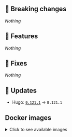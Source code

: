 ## :loudspeaker: Breaking changes

*Nothing*


## :tada: Features

*Nothing*


## :bug: Fixes

*Nothing*


## :heartbeat: Updates

* Hugo: [`0.121.1`](https://github.com/floryn90/docker-hugo/releases/tag/0.121.1) => `0.121.1`


## Docker images

<details>
<summary>Click to see available images</summary>

This release is available from Docker Hub as project `floryn90/hugo` with the following tags:

| Alias tags                   | Version specific tags                      |
| ---------------------------- | ------------------------------------------ |
| `busybox`, `latest`          | `0.121.1-busybox`, `0.121.1`                     |
| `busybox-ci`, `ci`           | `0.121.1-busybox-ci`, `0.121.1-ci`               |
| `busybox-onbuild`, `onbuild` | `0.121.1-busybox-onbuild`, `0.121.1-onbuild`     |
| `alpine`                     | `0.121.1-alpine`                              |
| `alpine-ci`                  | `0.121.1-alpine-ci`                           |
| `alpine-onbuild`             | `0.121.1-alpine-onbuild`                      |
| `asciidoctor`                | `0.121.1-asciidoctor`                         |
| `asciidoctor-ci`             | `0.121.1-asciidoctor-ci`                      |
| `asciidoctor-onbuild`        | `0.121.1-asciidoctor-onbuild`                 |
| `pandoc`                     | `0.121.1-pandoc`                              |
| `pandoc-ci`                  | `0.121.1-pandoc-ci`                           |
| `pandoc-onbuild`             | `0.121.1-pandoc-onbuild`                      |
| `ext-alpine`                 | `0.121.1-ext-alpine`                          |
| `ext-alpine-ci`              | `0.121.1-ext-alpine-ci`                       |
| `ext-alpine-onbuild`         | `0.121.1-ext-alpine-onbuild`                  |
| `ext-asciidoctor`            | `0.121.1-ext-asciidoctor`                     |
| `ext-asciidoctor-ci`         | `0.121.1-ext-asciidoctor-ci`                  |
| `ext-asciidoctor-onbuild`    | `0.121.1-ext-asciidoctor-onbuild`             |
| `ext-pandoc`                 | `0.121.1-ext-pandoc`                          |
| `ext-pandoc-ci`              | `0.121.1-ext-pandoc-ci`                       |
| `ext-pandoc-onbuild`         | `0.121.1-ext-pandoc-onbuild`                  |
| `debian`                     | `0.121.1-debian`                              |
| `debian-ci`                  | `0.121.1-debian-ci`                           |
| `debian-onbuild`             | `0.121.1-debian-onbuild`                      |
| `ext-debian`, `ext`, `latest-ext` | `0.121.1-ext-debian`, `0.121.1-ext`         |
| `ext-debian-ci`, `ext-ci`    | `0.121.1-ext-debian-ci`, `0.121.1-ext-ci`        |
| `ext-debian-onbuild`, `ext-onbuild` | `0.121.1-ext-debian-onbuild`, `0.121.1-ext-onbuild` |
| `ubuntu`                     | `0.121.1-ubuntu`                            |
| `ubuntu-ci`                  | `0.121.1-ubuntu-ci`                         |
| `ubuntu-onbuild`             | `0.121.1-ubuntu-onbuild`                    |
| `ext-ubuntu`                 | `0.121.1-ext-ubuntu`                        |
| `ext-ubuntu-ci`              | `0.121.1-ext-ubuntu-ci`                     |
| `ext-ubuntu-onbuild`         | `0.121.1-ext-ubuntu-onbuild`                |
</details>